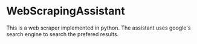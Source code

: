 # WebScrapingAssistant

This is a web scraper implemented in python. The assistant uses google's search engine to search the prefered results.